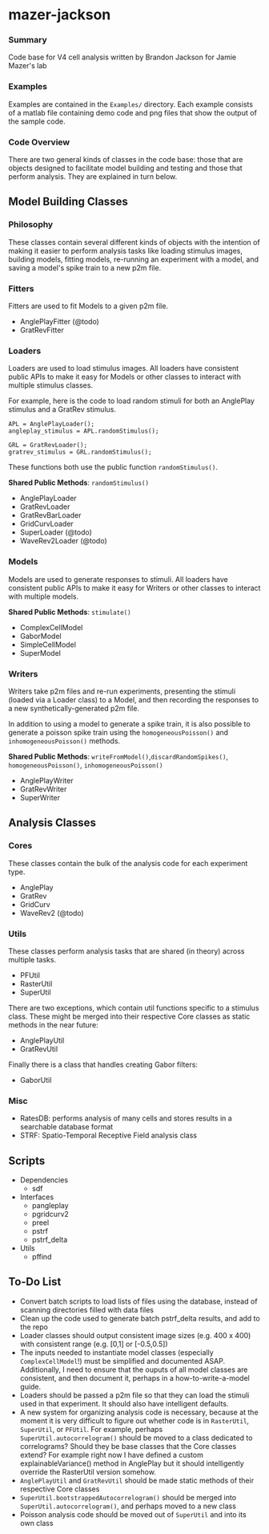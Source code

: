 mazer-jackson
=============

### Summary

Code base for V4 cell analysis written by Brandon Jackson for Jamie Mazer's
 lab

### Examples

Examples are contained in the `Examples/` directory. Each example consists
of a matlab file containing demo code and png files that show the output of
the sample code.

### Code Overview

There are two general kinds of classes in the code base: those that are 
objects designed to facilitate model building and testing and those that
 perform analysis. They are explained in turn below.

Model Building Classes
----------------------

### Philosophy

These classes contain several different kinds of objects with the 
intention of making it easier to perform analysis tasks like loading 
stimulus images, building models, fitting models, re-running an experiment 
with a model, and saving a model's spike train to a new p2m file.

### Fitters

Fitters are used to fit Models to a given p2m file.

- AnglePlayFitter (@todo)
- GratRevFitter

### Loaders

Loaders are used to load stimulus images. All loaders have consistent
public APIs to make it easy for Models or other classes to interact with
multiple stimulus classes.

For example, here is the code to load random stimuli for both an AnglePlay
stimulus and a GratRev stimulus.

    APL = AnglePlayLoader();
    angleplay_stimulus = APL.randomStimulus();
    
    GRL = GratRevLoader();
    gratrev_stimulus = GRL.randomStimulus();

These functions both use the public function `randomStimulus()`.

**Shared Public Methods**: `randomStimulus()`

- AnglePlayLoader
- GratRevLoader
- GratRevBarLoader
- GridCurvLoader
- SuperLoader (@todo)
- WaveRev2Loader (@todo)

### Models

Models are used to generate responses to stimuli. All loaders have consistent
public APIs to make it easy for Writers or other classes to interact with
multiple models.

**Shared Public Methods**: `stimulate()`

- ComplexCellModel
- GaborModel
- SimpleCellModel
- SuperModel

### Writers

Writers take p2m files and re-run experiments, presenting the stimuli
(loaded via a Loader class) to a Model, and then recording the responses
to a new synthetically-generated p2m file.

In addition to using a model to generate a spike train, it is also possible
to generate a poisson spike train using the `homogeneousPoisson()` and 
`inhomogeneousPoisson()` methods.

**Shared Public Methods**: `writeFromModel()`,`discardRandomSpikes()`,
`homogeneousPoisson()`, `inhomogeneousPoisson()`

- AnglePlayWriter
- GratRevWriter
- SuperWriter

Analysis Classes
----------------

### Cores

These classes contain the bulk of the analysis code for each experiment 
type.

- AnglePlay
- GratRev
- GridCurv
- WaveRev2 (@todo)

### Utils

These classes perform analysis tasks that are shared (in theory) across 
multiple tasks.

- PFUtil
- RasterUtil
- SuperUtil

There are two exceptions, which contain util functions specific to a
stimulus class. These might be merged into their respective Core classes
as static methods in the near future:

- AnglePlayUtil
- GratRevUtil

Finally there is a class that handles creating Gabor filters:

- GaborUtil

### Misc

- RatesDB: performs analysis of many cells and stores results in a searchable database format
- STRF: Spatio-Temporal Receptive Field analysis class

Scripts
-------

- Dependencies
    - sdf
- Interfaces
    - pangleplay
    - pgridcurv2
    - preel
    - pstrf
    - pstrf_delta
- Utils
    - pffind

To-Do List
----------

- Convert batch scripts to load lists of files using the database, instead
of scanning directories filled with data files
- Clean up the code used to generate batch pstrf_delta results, and add to
 the repo
- Loader classes should output consistent image sizes (e.g. 400 x 400) with 
consistent range (e.g. [0,1] or [-0.5,0.5])
- The inputs needed to instantiate model classes (especially
`ComplexCellModel`!) must be simplified and documented ASAP. Additionally,
I need to ensure that the ouputs of all model classes are consistent, and
then document it, perhaps in a how-to-write-a-model guide.
- Loaders should be passed a p2m file so that they can load the stimuli
used in that experiment. It should also have intelligent defaults.
- A new system for organizing analysis code is necessary, because at the
moment it is very difficult to figure out whether code is in `RasterUtil`,
`SuperUtil`, or `PFUtil`. For example, perhaps `SuperUtil.autocorrelogram()`
should be moved to a class dedicated to correlograms? Should they be base
classes that the Core classes extend? For example right now I have defined 
a custom explainableVariance() method in AnglePlay but it should 
intelligently override the RasterUtil version somehow.
- `AnglePlayUtil` and `GratRevUtil` should be made static methods of their
respective Core classes
- `SuperUtil.bootstrappedAutocorrelogram()` should be merged into 
`SuperUtil.autocorrelogram()`, and perhaps moved to a new class
- Poisson analysis code should be moved out of `SuperUtil` and into its own
 class